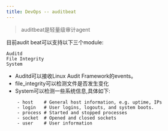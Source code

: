 ```yaml
---
title: DevOps -- auditbeat
---
```


> auditbeat是轻量级审计agent


目前audit beat可以支持以下三个module:
```
Auditd
File Integrity
System
```

* Auditd可以接收Linux Audit Framework的events。
* file_integrity可以检测文件是否发生变化
* System可以检测一些系统信息,具体如下: 

```
    - host    # General host information, e.g. uptime, IPs
    - login   # User logins, logouts, and system boots.
    - process # Started and stopped processes
    - socket  # Opened and closed sockets
    - user    # User information
```


